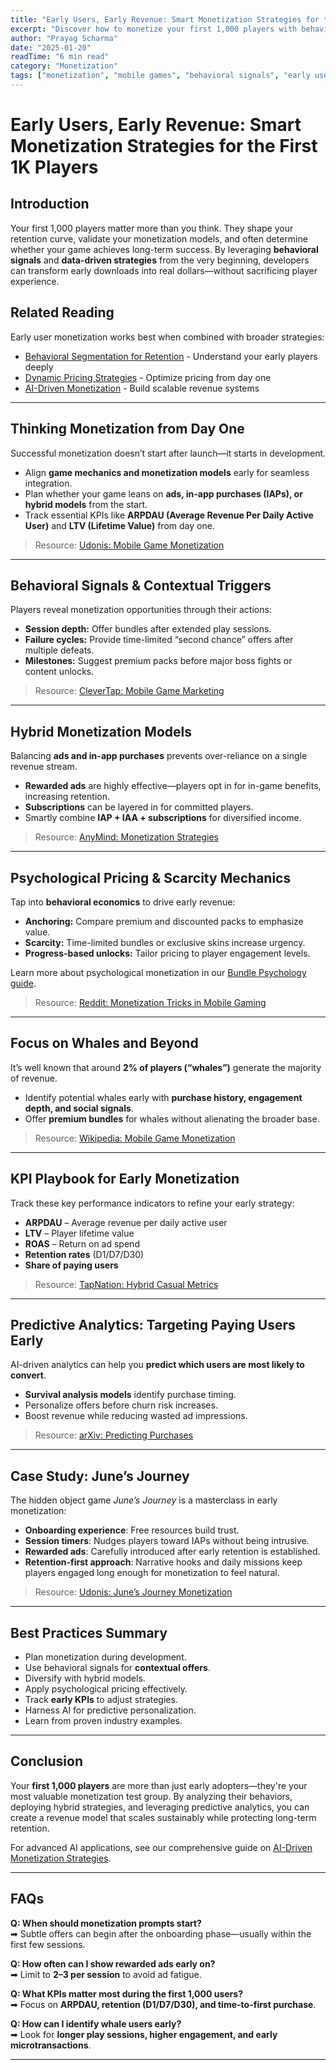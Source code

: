 ```yaml
---
title: "Early Users, Early Revenue: Smart Monetization Strategies for the First 1K Players"
excerpt: "Discover how to monetize your first 1,000 players with behavioral insights, hybrid monetization models, and data-driven tactics that maximize early revenue and long-term growth."
author: "Prayag Scharma"
date: "2025-01-20"
readTime: "6 min read"
category: "Monetization"
tags: ["monetization", "mobile games", "behavioral signals", "early users", "LTV"]
---
```


# **Early Users, Early Revenue: Smart Monetization Strategies for the First 1K Players**

## **Introduction**
Your first 1,000 players matter more than you think. They shape your retention curve, validate your monetization models, and often determine whether your game achieves long-term success. By leveraging **behavioral signals** and **data-driven strategies** from the very beginning, developers can transform early downloads into real dollars—without sacrificing player experience.

## Related Reading
Early user monetization works best when combined with broader strategies:
- [Behavioral Segmentation for Retention](/blog/ai_personalized_retention) - Understand your early players deeply
- [Dynamic Pricing Strategies](/blog/dynamic-pricing-mobile-games) - Optimize pricing from day one
- [AI-Driven Monetization](/blog/beyond-ads-ai-monetization) - Build scalable revenue systems

---

## **Thinking Monetization from Day One**
Successful monetization doesn’t start after launch—it starts in development.  
- Align **game mechanics and monetization models** early for seamless integration.  
- Plan whether your game leans on **ads, in-app purchases (IAPs), or hybrid models** from the start.  
- Track essential KPIs like **ARPDAU (Average Revenue Per Daily Active User)** and **LTV (Lifetime Value)** from day one.  

> Resource: [Udonis: Mobile Game Monetization](https://www.blog.udonis.co/mobile-marketing/mobile-games/mobile-game-monetization?utm_source=chatgpt.com)  

---

## **Behavioral Signals & Contextual Triggers**
Players reveal monetization opportunities through their actions:  
- **Session depth:** Offer bundles after extended play sessions.  
- **Failure cycles:** Provide time-limited “second chance” offers after multiple defeats.  
- **Milestones:** Suggest premium packs before major boss fights or content unlocks.  

> Resource: [CleverTap: Mobile Game Marketing](https://clevertap.com/blog/mobile-game-marketing/?utm_source=chatgpt.com)

---

## **Hybrid Monetization Models**
Balancing **ads and in-app purchases** prevents over-reliance on a single revenue stream.  
- **Rewarded ads** are highly effective—players opt in for in-game benefits, increasing retention.  
- **Subscriptions** can be layered in for committed players.  
- Smartly combine **IAP + IAA + subscriptions** for diversified income.  

> Resource: [AnyMind: Monetization Strategies](https://anymindgroup.com/blog/the-secret-behind-top-apps-monetization-strategies/?utm_source=chatgpt.com)

---

## **Psychological Pricing & Scarcity Mechanics**
Tap into **behavioral economics** to drive early revenue:  
- **Anchoring:** Compare premium and discounted packs to emphasize value.  
- **Scarcity:** Time-limited bundles or exclusive skins increase urgency.  
- **Progress-based unlocks:** Tailor pricing to player engagement levels.

Learn more about psychological monetization in our [Bundle Psychology guide](/blog/bundle-psychology-monetization-2025).

> Resource: [Reddit: Monetization Tricks in Mobile Gaming](https://www.reddit.com/r/ContestOfChampions/comments/s9uvfd/5_psychological_monetization_tricks_that_mobile/?utm_source=chatgpt.com)

---

## **Focus on Whales and Beyond**
It’s well known that around **2% of players (“whales”)** generate the majority of revenue.  
- Identify potential whales early with **purchase history, engagement depth, and social signals**.  
- Offer **premium bundles** for whales without alienating the broader base.  

> Resource: [Wikipedia: Mobile Game Monetization](https://en.wikipedia.org/wiki/Mobile_game?utm_source=chatgpt.com)

---

## **KPI Playbook for Early Monetization**
Track these key performance indicators to refine your early strategy:  
- **ARPDAU** – Average revenue per daily active user  
- **LTV** – Player lifetime value  
- **ROAS** – Return on ad spend  
- **Retention rates** (D1/D7/D30)  
- **Share of paying users**  

> Resource: [TapNation: Hybrid Casual Metrics](https://www.tap-nation.io/blog/kpis-that-matter-metrics-to-track-in-hybrid-casual-games/?utm_source=chatgpt.com)

---

## **Predictive Analytics: Targeting Paying Users Early**
AI-driven analytics can help you **predict which users are most likely to convert**.  
- **Survival analysis models** identify purchase timing.  
- Personalize offers before churn risk increases.  
- Boost revenue while reducing wasted ad impressions.  

> Resource: [arXiv: Predicting Purchases](https://arxiv.org/abs/1906.10320?utm_source=chatgpt.com)

---

## **Case Study: June’s Journey**
The hidden object game *June’s Journey* is a masterclass in early monetization:  
- **Onboarding experience**: Free resources build trust.  
- **Session timers**: Nudges players toward IAPs without being intrusive.  
- **Rewarded ads**: Carefully introduced after early retention is established.  
- **Retention-first approach**: Narrative hooks and daily missions keep players engaged long enough for monetization to feel natural.  

> Resource: [Udonis: June’s Journey Monetization](https://www.blog.udonis.co/mobile-marketing/mobile-games/junes-journey-monetization?utm_source=chatgpt.com)

---

## **Best Practices Summary**
- Plan monetization during development.  
- Use behavioral signals for **contextual offers**.  
- Diversify with hybrid models.  
- Apply psychological pricing effectively.  
- Track **early KPIs** to adjust strategies.  
- Harness AI for predictive personalization.  
- Learn from proven industry examples.  

---

## **Conclusion**
Your **first 1,000 players** are more than just early adopters—they're your most valuable monetization test group. By analyzing their behaviors, deploying hybrid strategies, and leveraging predictive analytics, you can create a revenue model that scales sustainably while protecting long-term retention.  

For advanced AI applications, see our comprehensive guide on [AI-Driven Monetization Strategies](/blog/beyond-ads-ai-monetization).  

---

## **FAQs**
**Q: When should monetization prompts start?**  
➡ Subtle offers can begin after the onboarding phase—usually within the first few sessions.  

**Q: How often can I show rewarded ads early on?**  
➡ Limit to **2–3 per session** to avoid ad fatigue.  

**Q: What KPIs matter most during the first 1,000 users?**  
➡ Focus on **ARPDAU, retention (D1/D7/D30), and time-to-first purchase**.  

**Q: How can I identify whale users early?**  
➡ Look for **longer play sessions, higher engagement, and early microtransactions**.  

---